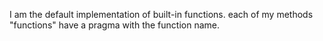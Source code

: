 I am the default implementation of built-in functions. 
each of my methods "functions" have a  pragma with the function name. 